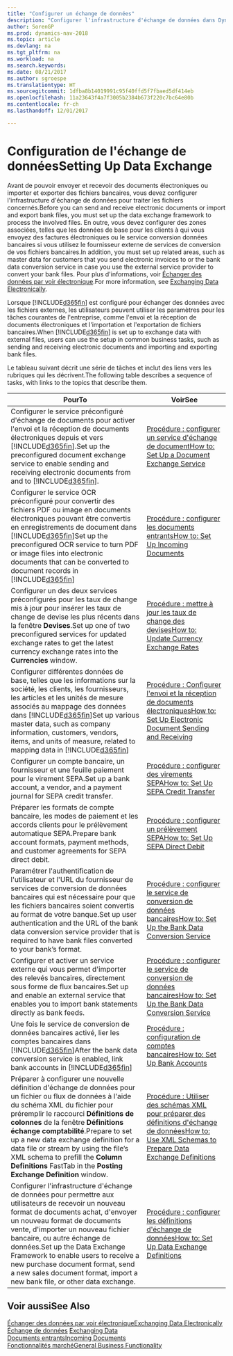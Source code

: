 ```yaml
---
title: "Configurer un échange de données"
description: "Configurer l'infrastructure d'échange de données dans Dynamics NAV"
author: SorenGP
ms.prod: dynamics-nav-2018
ms.topic: article
ms.devlang: na
ms.tgt_pltfrm: na
ms.workload: na
ms.search.keywords: 
ms.date: 08/21/2017
ms.author: sgroespe
ms.translationtype: HT
ms.sourcegitcommit: 1dfba8b14019991c95f40ffd5f7fbaed5df414eb
ms.openlocfilehash: 11a23643f4a7f3005b2384b673f220c7bc64e80b
ms.contentlocale: fr-ch
ms.lasthandoff: 12/01/2017

---
```

# <a name="setting-up-data-exchange"></a><span data-ttu-id="f601a-103">Configuration de l'échange de données</span><span class="sxs-lookup"><span data-stu-id="f601a-103">Setting Up Data Exchange</span></span>
<span data-ttu-id="f601a-104">Avant de pouvoir envoyer et recevoir des documents électroniques ou importer et exporter des fichiers bancaires, vous devez configurer l'infrastructure d'échange de données pour traiter les fichiers concernés.</span><span class="sxs-lookup"><span data-stu-id="f601a-104">Before you can send and receive electronic documents or import and export bank files, you must set up the data exchange framework to process the involved files.</span></span> <span data-ttu-id="f601a-105">En outre, vous devez configurer des zones associées, telles que les données de base pour les clients à qui vous envoyez des factures électroniques ou le service conversion données bancaires si vous utilisez le fournisseur externe de services de conversion de vos fichiers bancaires.</span><span class="sxs-lookup"><span data-stu-id="f601a-105">In addition, you must set up related areas, such as master data for customers that you send electronic invoices to or the bank data conversion service in case you use the external service provider to convert your bank files.</span></span> <span data-ttu-id="f601a-106">Pour plus d'informations, voir [Échanger des données par voir électronique](across-data-exchange.md).</span><span class="sxs-lookup"><span data-stu-id="f601a-106">For more information, see [Exchanging Data Electronically](across-data-exchange.md).</span></span>  

 <span data-ttu-id="f601a-107">Lorsque [!INCLUDE[d365fin](includes/d365fin_md.md)] est configuré pour échanger des données avec les fichiers externes, les utilisateurs peuvent utiliser les paramètres pour les tâches courantes de l'entreprise, comme l'envoi et la réception de documents électroniques et l'importation et l'exportation de fichiers bancaires.</span><span class="sxs-lookup"><span data-stu-id="f601a-107">When [!INCLUDE[d365fin](includes/d365fin_md.md)] is set up to exchange data with external files, users can use the setup in common business tasks, such as sending and receiving electronic documents and importing and exporting bank files.</span></span>  

 <span data-ttu-id="f601a-108">Le tableau suivant décrit une série de tâches et inclut des liens vers les rubriques qui les décrivent.</span><span class="sxs-lookup"><span data-stu-id="f601a-108">The following table describes a sequence of tasks, with links to the topics that describe them.</span></span>  

|<span data-ttu-id="f601a-109">**Pour**</span><span class="sxs-lookup"><span data-stu-id="f601a-109">**To**</span></span>|<span data-ttu-id="f601a-110">**Voir**</span><span class="sxs-lookup"><span data-stu-id="f601a-110">**See**</span></span>|  
|------------|-------------|  
|<span data-ttu-id="f601a-111">Configurer le service préconfiguré d'échange de documents pour activer l'envoi et la réception de documents électroniques depuis et vers [!INCLUDE[d365fin](includes/d365fin_md.md)].</span><span class="sxs-lookup"><span data-stu-id="f601a-111">Set up the preconfigured document exchange service to enable sending and receiving electronic documents from and to [!INCLUDE[d365fin](includes/d365fin_md.md)].</span></span>|[<span data-ttu-id="f601a-112">Procédure : configurer un service d'échange de document</span><span class="sxs-lookup"><span data-stu-id="f601a-112">How to: Set Up a Document Exchange Service</span></span>](across-how-to-set-up-a-document-exchange-service.md)|  
|<span data-ttu-id="f601a-113">Configurer le service OCR préconfiguré pour convertir des fichiers PDF ou image en documents électroniques pouvant être convertis en enregistrements de document dans [!INCLUDE[d365fin](includes/d365fin_md.md)]</span><span class="sxs-lookup"><span data-stu-id="f601a-113">Set up the preconfigured OCR service to turn PDF or image files into electronic documents that can be converted to document records in [!INCLUDE[d365fin](includes/d365fin_md.md)]</span></span>|[<span data-ttu-id="f601a-114">Procédure : configurer les documents entrants</span><span class="sxs-lookup"><span data-stu-id="f601a-114">How to: Set Up Incoming Documents</span></span>](across-how-setup-income-documents.md)|  
|<span data-ttu-id="f601a-115">Configurer un des deux services préconfigurés pour les taux de change mis à jour pour insérer les taux de change de devise les plus récents dans la fenêtre **Devises**.</span><span class="sxs-lookup"><span data-stu-id="f601a-115">Set up one of two preconfigured services for updated exchange rates to get the latest currency exchange rates into the **Currencies** window.</span></span>|[<span data-ttu-id="f601a-116">Procédure : mettre à jour les taux de change des devises</span><span class="sxs-lookup"><span data-stu-id="f601a-116">How to: Update Currency Exchange Rates</span></span>](finance-how-update-currencies.md)|  
|<span data-ttu-id="f601a-117">Configurer différentes données de base, telles que les informations sur la société, les clients, les fournisseurs, les articles et les unités de mesure associés au mappage des données dans [!INCLUDE[d365fin](includes/d365fin_md.md)]</span><span class="sxs-lookup"><span data-stu-id="f601a-117">Set up various master data, such as company information, customers, vendors, items, and units of measure, related to mapping data in [!INCLUDE[d365fin](includes/d365fin_md.md)]</span></span>|[<span data-ttu-id="f601a-118">Procédure : Configurer l'envoi et la réception de documents électroniques</span><span class="sxs-lookup"><span data-stu-id="f601a-118">How to: Set Up Electronic Document Sending and Receiving</span></span>](across-how-to-set-up-electronic-document-sending-and-receiving.md)|  
|<span data-ttu-id="f601a-119">Configurer un compte bancaire, un fournisseur et une feuille paiement pour le virement SEPA.</span><span class="sxs-lookup"><span data-stu-id="f601a-119">Set up a bank account, a vendor, and a payment journal for SEPA credit transfer.</span></span>|[<span data-ttu-id="f601a-120">Procédure : configurer des virements SEPA</span><span class="sxs-lookup"><span data-stu-id="f601a-120">How to: Set Up SEPA Credit Transfer</span></span>](finance-how-to-set-up-sepa-credit-transfer.md)|  
|<span data-ttu-id="f601a-121">Préparer les formats de compte bancaire, les modes de paiement et les accords clients pour le prélèvement automatique SEPA.</span><span class="sxs-lookup"><span data-stu-id="f601a-121">Prepare bank account formats, payment methods, and customer agreements for SEPA direct debit.</span></span>|[<span data-ttu-id="f601a-122">Procédure : configurer un prélèvement SEPA</span><span class="sxs-lookup"><span data-stu-id="f601a-122">How to: Set Up SEPA Direct Debit</span></span>](finance-how-to-set-up-sepa-direct-debit.md)|  
|<span data-ttu-id="f601a-123">Paramétrer l'authentification de l'utilisateur et l'URL du fournisseur de services de conversion de données bancaires qui est nécessaire pour que les fichiers bancaires soient convertis au format de votre banque.</span><span class="sxs-lookup"><span data-stu-id="f601a-123">Set up user authentication and the URL of the bank data conversion service provider that is required to have bank files converted to your bank’s format.</span></span>|[<span data-ttu-id="f601a-124">Procédure : configurer le service de conversion de données bancaires</span><span class="sxs-lookup"><span data-stu-id="f601a-124">How to: Set Up the Bank Data Conversion Service</span></span>](bank-how-setup-bank-data-conversion-service.md)|  
|<span data-ttu-id="f601a-125">Configurer et activer un service externe qui vous permet d'importer des relevés bancaires, directement sous forme de flux bancaires.</span><span class="sxs-lookup"><span data-stu-id="f601a-125">Set up and enable an external service that enables you to import bank statements directly as bank feeds.</span></span>|[<span data-ttu-id="f601a-126">Procédure : configurer le service de conversion de données bancaires</span><span class="sxs-lookup"><span data-stu-id="f601a-126">How to: Set Up the Bank Data Conversion Service</span></span>](bank-how-setup-bank-data-conversion-service.md)|  
|<span data-ttu-id="f601a-127">Une fois le service de conversion de données bancaires activé, lier les comptes bancaires dans [!INCLUDE[d365fin](includes/d365fin_md.md)]</span><span class="sxs-lookup"><span data-stu-id="f601a-127">After the bank data conversion service is enabled, link bank accounts in [!INCLUDE[d365fin](includes/d365fin_md.md)]</span></span>|[<span data-ttu-id="f601a-128">Procédure : configuration de comptes bancaires</span><span class="sxs-lookup"><span data-stu-id="f601a-128">How to: Set Up Bank Accounts</span></span>](bank-how-setup-bank-accounts.md)|  
|<span data-ttu-id="f601a-129">Préparer à configurer une nouvelle définition d'échange de données pour un fichier ou flux de données à l'aide du schéma XML du fichier pour préremplir le raccourci **Définitions de colonnes** de la fenêtre **Définitions échange comptabilité**.</span><span class="sxs-lookup"><span data-stu-id="f601a-129">Prepare to set up a new data exchange definition for a data file or stream by using the file’s XML schema to prefill the **Column Definitions** FastTab in the **Posting Exchange Definition** window.</span></span>|[<span data-ttu-id="f601a-130">Procédure : Utiliser des schémas XML pour préparer des définitions d'échange de données</span><span class="sxs-lookup"><span data-stu-id="f601a-130">How to: Use XML Schemas to Prepare Data Exchange Definitions</span></span>](across-how-to-use-xml-schemas-to-prepare-data-exchange-definitions.md)|  
|<span data-ttu-id="f601a-131">Configurer l'infrastructure d'échange de données pour permettre aux utilisateurs de recevoir un nouveau format de documents achat, d'envoyer un nouveau format de documents vente, d'importer un nouveau fichier bancaire, ou autre échange de données.</span><span class="sxs-lookup"><span data-stu-id="f601a-131">Set up the Data Exchange Framework to enable users to receive a new purchase document format, send a new sales document format, import a new bank file, or other data exchange.</span></span>|[<span data-ttu-id="f601a-132">Procédure : configurer les définitions d'échange de données</span><span class="sxs-lookup"><span data-stu-id="f601a-132">How to: Set Up Data Exchange Definitions</span></span>](across-how-to-set-up-data-exchange-definitions.md)|  

## <a name="see-also"></a><span data-ttu-id="f601a-133">Voir aussi</span><span class="sxs-lookup"><span data-stu-id="f601a-133">See Also</span></span>  
[<span data-ttu-id="f601a-134">Échanger des données par voir électronique</span><span class="sxs-lookup"><span data-stu-id="f601a-134">Exchanging Data Electronically</span></span>](across-data-exchange.md)  
<span data-ttu-id="f601a-135">[Échange de données](across-exchange-data.md) </span><span class="sxs-lookup"><span data-stu-id="f601a-135">[Exchanging Data](across-exchange-data.md) </span></span>  
[<span data-ttu-id="f601a-136">Documents entrants</span><span class="sxs-lookup"><span data-stu-id="f601a-136">Incoming Documents</span></span>](across-income-documents.md)  
[<span data-ttu-id="f601a-137">Fonctionnalités marché</span><span class="sxs-lookup"><span data-stu-id="f601a-137">General Business Functionality</span></span>](ui-across-business-areas.md)  

